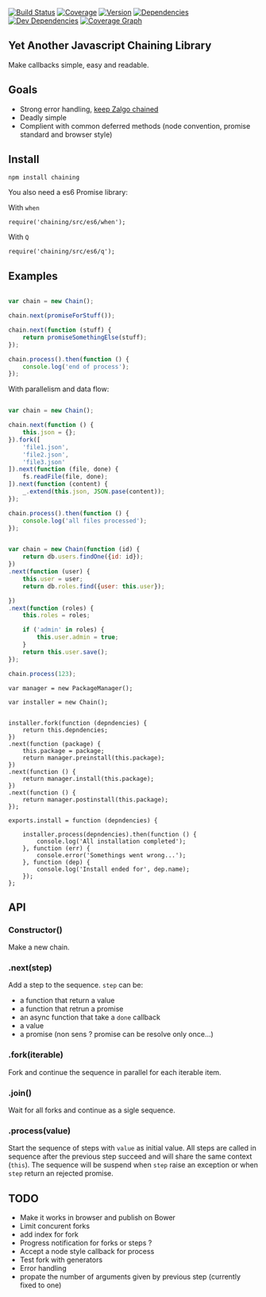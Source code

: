 

[![Build Status](http://img.shields.io/travis/j-san/chaining.js/master.svg)](https://travis-ci.org/j-san/chaining.js)
[![Coverage](http://img.shields.io/codecov/c/github/j-san/chaining.js.svg)](https://codecov.io/github/j-san/chaining.js)
[![Version](http://img.shields.io/npm/v/chaining.svg)](https://www.npmjs.org/package/chaining)
[![Dependencies](http://img.shields.io/david/j-san/chaining.js.svg)](https://david-dm.org/j-san/chaining.js#info=dependencies)
[![Dev Dependencies](http://img.shields.io/david/dev/j-san/chaining.js.svg)](https://david-dm.org/j-san/chaining.js#info=devDependencies)
[![Coverage Graph](https://codecov.io/github/j-san/chaining.js/branch.svg?branch=master)](https://codecov.io/github/j-san/chaining.js)


Yet Another Javascript Chaining Library
---------------------------------------

Make callbacks simple, easy and readable.


Goals
-----

- Strong error handling, [keep Zalgo chained](http://blog.izs.me/post/59142742143/designing-apis-for-asynchrony)
- Deadly simple
- Complient with common deferred methods (node convention, promise standard and browser style)

Install
-------

`npm install chaining`

You also need a es6 Promise library:

With `when`

```
require('chaining/src/es6/when');
```

With `Q`

```
require('chaining/src/es6/q');
```

Examples
--------

```javascript

var chain = new Chain();

chain.next(promiseForStuff());

chain.next(function (stuff) {
    return promiseSomethingElse(stuff);
});

chain.process().then(function () {
    console.log('end of process');
});

```

With parallelism and data flow:

```javascript

var chain = new Chain();

chain.next(function () {
    this.json = {};
}).fork([
    'file1.json',
    'file2.json',
    'file3.json'
]).next(function (file, done) {
    fs.readFile(file, done);
]).next(function (content) {
    _.extend(this.json, JSON.pase(content));
});

chain.process().then(function () {
    console.log('all files processed');
});
```

```javascript

var chain = new Chain(function (id) {
    return db.users.findOne({id: id});
})
.next(function (user) {
    this.user = user;
    return db.roles.find({user: this.user});

})
.next(function (roles) {
    this.roles = roles;

    if ('admin' in roles) {
        this.user.admin = true;
    }
    return this.user.save();
});

chain.process(123);
```

```
var manager = new PackageManager();

var installer = new Chain();


installer.fork(function (depndencies) {
    return this.depndencies;
})
.next(function (package) {
    this.package = package;
    return manager.preinstall(this.package);
})
.next(function () {
    return manager.install(this.package);
})
.next(function () {
    return manager.postinstall(this.package);
});

exports.install = function (depndencies) {

    installer.process(depndencies).then(function () {
        console.log('All installation completed');
    }, function (err) {
        console.error('Somethings went wrong...');
    }, function (dep) {
        console.log('Install ended for', dep.name);
    });
};
```

API
---

### Constructor()

Make a new chain.

### .next(step)

Add a step to the sequence.
`step` can be:
- a function that return a value
- a function that retrun a promise
- an async function that take a `done` callback
- a value
- a promise (non sens ? promise can be resolve only once...)


### .fork(iterable)

Fork and continue the sequence in parallel for each iterable item.

### .join()

Wait for all forks and continue as a sigle sequence.

### .process(value)

Start the sequence of steps with `value` as initial value.
All steps are called in sequence after the previous step succeed and will share the same context (`this`).
The sequence will be suspend when `step` raise an exception or when `step` return an rejected promise.


TODO
----

- Make it works in browser and publish on Bower
- Limit concurent forks
- add index for fork
- Progress notification for forks or steps ?
- Accept a node style callback for process
- Test fork with generators
- Error handling
- propate the number of arguments given by previous step (currently fixed to one)

